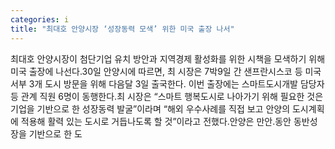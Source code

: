 ```yaml
---
categories: i
title: "최대호 안양시장 ‘성장동력 모색’ 위한 미국 출장 나서"
---
```

최대호 안양시장이 첨단기업 유치 방안과 지역경제 활성화를 위한 시책을 모색하기 위해 미국 출장에 나선다.30일 안양시에 따르면, 최 시장은 7박9일 간 샌프란시스코 등 미국 서부 3개 도시 방문을 위해 다음달 3일 출국한다. 이번 출장에는 스마트도시개발 담당자 등 관계 직원 6명이 동행한다.최 시장은 “스마트 행복도시로 나아가기 위해 필요한 것은 기업을 기반으로 한 성장동력 발굴”이라며 “해외 우수사례를 직접 보고 안양의 도시계획에 적용해 활력 있는 도시로 거듭나도록 할 것”이라고 전했다.안양은 만안․동안 동반성장을 기반으로 한 도